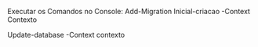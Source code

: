 Executar os Comandos no Console:
Add-Migration Inicial-criacao -Context Contexto


Update-database -Context contexto
